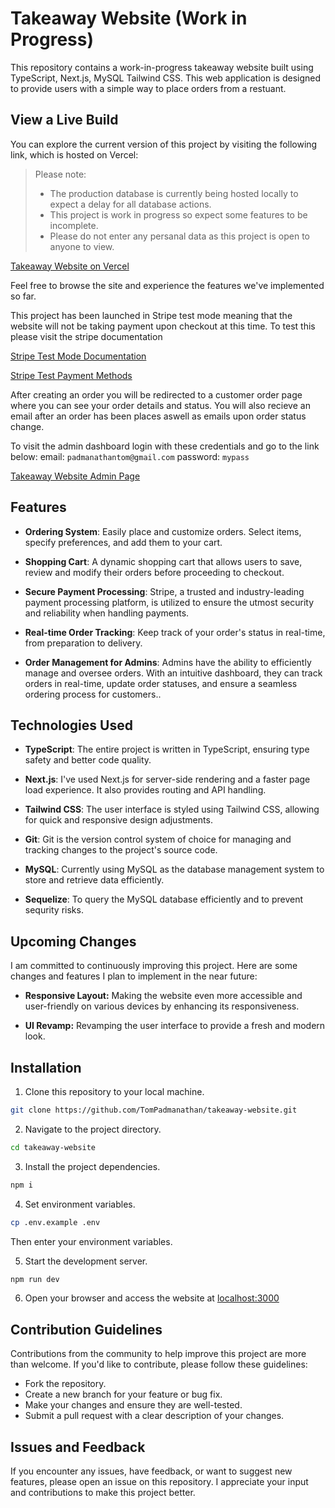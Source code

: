 # Takeaway Website (Work in Progress)

This repository contains a work-in-progress takeaway website built using TypeScript, Next.js, MySQL Tailwind CSS. This web application is designed to provide users with a simple way to place orders from a restuant.

## View a Live Build

You can explore the current version of this project by visiting the following link, which is hosted on Vercel:

> Please note:
>
> -   The production database is currently being hosted locally to expect a delay for all database actions.
> -   This project is work in progress so expect some features to be incomplete.
> -   Please do not enter any persanal data as this project is open to anyone to view.

[Takeaway Website on Vercel](https://takeaway-website.vercel.app/)

Feel free to browse the site and experience the features we've implemented so far.

This project has been launched in Stripe test mode meaning that the website will not be taking payment upon checkout at this time. To test this please visit the stripe documentation

[Stripe Test Mode Documentation](https://stripe.com/docs/test-mode/)

[Stripe Test Payment Methods](https://stripe.com/docs/testing#cards/)

After creating an order you will be redirected to a customer order page where you can see your order details and status. You will also recieve an email after an order has been places aswell as emails upon order status change.

To visit the admin dashboard login with these credentials and go to the link below:
email: `padmanathantom@gmail.com`
password: `mypass`

[Takeaway Website Admin Page](https://takeaway-website.vercel.app/admin/orders)

## Features

-   **Ordering System**: Easily place and customize orders. Select items, specify preferences, and add them to your cart.

-   **Shopping Cart**: A dynamic shopping cart that allows users to save, review and modify their orders before proceeding to checkout.

-   **Secure Payment Processing**: Stripe, a trusted and industry-leading payment processing platform, is utilized to ensure the utmost security and reliability when handling payments.

-   **Real-time Order Tracking**: Keep track of your order's status in real-time, from preparation to delivery.

-   **Order Management for Admins**: Admins have the ability to efficiently manage and oversee orders. With an intuitive dashboard, they can track orders in real-time, update order statuses, and ensure a seamless ordering process for customers..

## Technologies Used

-   **TypeScript**: The entire project is written in TypeScript, ensuring type safety and better code quality.

-   **Next.js**: I've used Next.js for server-side rendering and a faster page load experience. It also provides routing and API handling.

-   **Tailwind CSS**: The user interface is styled using Tailwind CSS, allowing for quick and responsive design adjustments.

-   **Git**: Git is the version control system of choice for managing and tracking changes to the project's source code.

-   **MySQL**: Currently using MySQL as the database management system to store and retrieve data efficiently.

-   **Sequelize**: To query the MySQL database efficiently and to prevent sequrity risks.

## Upcoming Changes

I am committed to continuously improving this project. Here are some changes and features I plan to implement in the near future:

-   **Responsive Layout:** Making the website even more accessible and user-friendly on various devices by enhancing its responsiveness.

-   **UI Revamp:** Revamping the user interface to provide a fresh and modern look.

## Installation

1. Clone this repository to your local machine.

```bash
git clone https://github.com/TomPadmanathan/takeaway-website.git
```

2. Navigate to the project directory.

```bash
cd takeaway-website
```

3. Install the project dependencies.

```bash
npm i
```

4. Set environment variables.

```bash
cp .env.example .env
```

Then enter your environment variables.

5. Start the development server.

```bash
npm run dev
```

6. Open your browser and access the website at [localhost:3000](http://localhost:3000)

## Contribution Guidelines

Contributions from the community to help improve this project are more than welcome. If you'd like to contribute, please follow these guidelines:

-   Fork the repository.
-   Create a new branch for your feature or bug fix.
-   Make your changes and ensure they are well-tested.
-   Submit a pull request with a clear description of your changes.

## Issues and Feedback

If you encounter any issues, have feedback, or want to suggest new features, please open an issue on this repository. I appreciate your input and contributions to make this project better.
